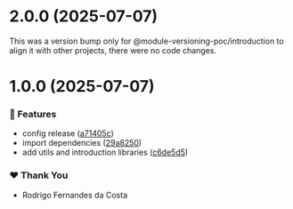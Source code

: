 # 2.0.0 (2025-07-07)

This was a version bump only for @module-versioning-poc/introduction to align it with other projects, there were no code changes.

# 1.0.0 (2025-07-07)

### 🚀 Features

- config release ([a71405c](https://github.com/rcosta-daon/module-versioning-poc/commit/a71405c))
- import dependencies ([29a8250](https://github.com/rcosta-daon/module-versioning-poc/commit/29a8250))
- add utils and introduction libraries ([c6de5d5](https://github.com/rcosta-daon/module-versioning-poc/commit/c6de5d5))

### ❤️ Thank You

- Rodrigo Fernandes da Costa